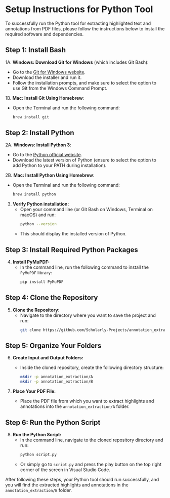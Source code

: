 # Setup Instructions for Python Tool

To successfully run the Python tool for extracting highlighted text and annotations from PDF files, please follow the instructions below to install the required software and dependencies.

## Step 1: Install Bash 

1A. **Windows: Download Git for Windows** (which includes Git Bash):
   - Go to the [Git for Windows website](https://gitforwindows.org/).
   - Download the installer and run it.
   - Follow the installation prompts, and make sure to select the option to use Git from the Windows Command Prompt.

1B. **Mac: Install Git Using Homebrew**:
   - Open the Terminal and run the following command:
     ```bash
     brew install git
     ```

## Step 2: Install Python

2A. **Windows: Install Python 3**:
   - Go to the [Python official website](https://www.python.org/downloads/).
   - Download the latest version of Python (ensure to select the option to add Python to your PATH during installation).

2B. **Mac: Install Python Using Homebrew**:
   - Open the Terminal and run the following command:
     ```bash
     brew install python
     ```

3. **Verify Python installation:**
   - Open your command line (or Git Bash on Windows, Terminal on macOS) and run:
     ```bash
     python --version
     ```
   - This should display the installed version of Python.

## Step 3: Install Required Python Packages

4. **Install PyMuPDF:**
   - In the command line, run the following command to install the `PyMuPDF` library:
     ```bash
     pip install PyMuPDF
     ```

## Step 4: Clone the Repository

5. **Clone the Repository:**
   - Navigate to the directory where you want to save the project and run:
     ```bash
     git clone https://github.com/Scholarly-Projects/annotation_extraction.git
     ```

## Step 5: Organize Your Folders

6. **Create Input and Output Folders:**
   - Inside the cloned repository, create the following directory structure:
     ```bash
     mkdir -p annotation_extraction/A
     mkdir -p annotation_extraction/B
     ```

7. **Place Your PDF File:**
   - Place the PDF file from which you want to extract highlights and annotations into the `annotation_extraction/A` folder.

## Step 6: Run the Python Script

8. **Run the Python Script:**
   - In the command line, navigate to the cloned repository directory and run:
     ```bash
     python script.py
     ```
   - Or simply go to `script.py` and press the play button on the top right corner of the screen in Visual Studio Code.

After following these steps, your Python tool should run successfully, and you will find the extracted highlights and annotations in the `annotation_extraction/B` folder.
